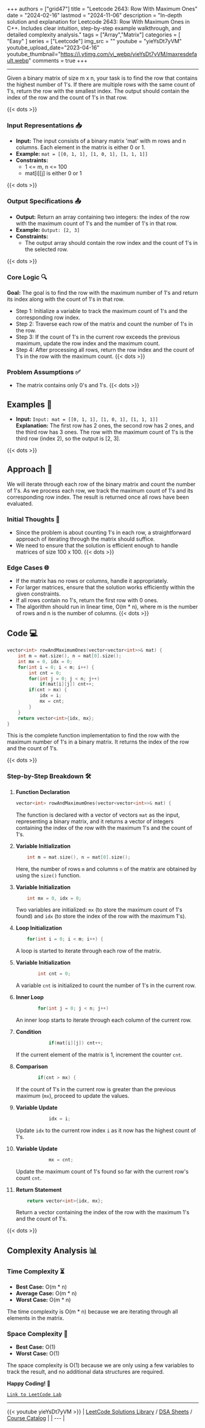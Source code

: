 
+++
authors = ["grid47"]
title = "Leetcode 2643: Row With Maximum Ones"
date = "2024-02-16"
lastmod = "2024-11-06"
description = "In-depth solution and explanation for Leetcode 2643: Row With Maximum Ones in C++. Includes clear intuition, step-by-step example walkthrough, and detailed complexity analysis."
tags = ["Array","Matrix"]
categories = [
    "Easy"
]
series = ["Leetcode"]
img_src = ""
youtube = "yieYsDt7yVM"
youtube_upload_date="2023-04-16"
youtube_thumbnail="https://i.ytimg.com/vi_webp/yieYsDt7yVM/maxresdefault.webp"
comments = true
+++



---
Given a binary matrix of size m x n, your task is to find the row that contains the highest number of 1's. If there are multiple rows with the same count of 1's, return the row with the smallest index. The output should contain the index of the row and the count of 1's in that row.
<!--more-->
{{< dots >}}
### Input Representations 📥
- **Input:** The input consists of a binary matrix 'mat' with m rows and n columns. Each element in the matrix is either 0 or 1.
- **Example:** `mat = [[0, 1, 1], [1, 0, 1], [1, 1, 1]]`
- **Constraints:**
	- 1 <= m, n <= 100
	- mat[i][j] is either 0 or 1

{{< dots >}}
### Output Specifications 📤
- **Output:** Return an array containing two integers: the index of the row with the maximum count of 1's and the number of 1's in that row.
- **Example:** `Output: [2, 3]`
- **Constraints:**
	- The output array should contain the row index and the count of 1's in the selected row.

{{< dots >}}
### Core Logic 🔍
**Goal:** The goal is to find the row with the maximum number of 1's and return its index along with the count of 1's in that row.

- Step 1: Initialize a variable to track the maximum count of 1's and the corresponding row index.
- Step 2: Traverse each row of the matrix and count the number of 1's in the row.
- Step 3: If the count of 1's in the current row exceeds the previous maximum, update the row index and the maximum count.
- Step 4: After processing all rows, return the row index and the count of 1's in the row with the maximum count.
{{< dots >}}
### Problem Assumptions ✅
- The matrix contains only 0's and 1's.
{{< dots >}}
## Examples 🧩
- **Input:** `Input: mat = [[0, 1, 1], [1, 0, 1], [1, 1, 1]]`  \
  **Explanation:** The first row has 2 ones, the second row has 2 ones, and the third row has 3 ones. The row with the maximum count of 1's is the third row (index 2), so the output is [2, 3].

{{< dots >}}
## Approach 🚀
We will iterate through each row of the binary matrix and count the number of 1's. As we process each row, we track the maximum count of 1's and its corresponding row index. The result is returned once all rows have been evaluated.

### Initial Thoughts 💭
- Since the problem is about counting 1's in each row, a straightforward approach of iterating through the matrix should suffice.
- We need to ensure that the solution is efficient enough to handle matrices of size 100 x 100.
{{< dots >}}
### Edge Cases 🌐
- If the matrix has no rows or columns, handle it appropriately.
- For larger matrices, ensure that the solution works efficiently within the given constraints.
- If all rows contain no 1's, return the first row with 0 ones.
- The algorithm should run in linear time, O(m * n), where m is the number of rows and n is the number of columns.
{{< dots >}}
## Code 💻
```cpp
vector<int> rowAndMaximumOnes(vector<vector<int>>& mat) {
    int m = mat.size(), n = mat[0].size();
    int mx = 0, idx = 0;
    for(int i = 0; i < m; i++) {
        int cnt = 0;
        for(int j = 0; j < n; j++)
            if(mat[i][j]) cnt++;
        if(cnt > mx) {
            idx = i;
            mx = cnt;
        }
    }
    return vector<int>{idx, mx};
}
```

This is the complete function implementation to find the row with the maximum number of 1's in a binary matrix. It returns the index of the row and the count of 1's.

{{< dots >}}
### Step-by-Step Breakdown 🛠️
1. **Function Declaration**
	```cpp
	vector<int> rowAndMaximumOnes(vector<vector<int>>& mat) {
	```
	The function is declared with a vector of vectors `mat` as the input, representing a binary matrix, and it returns a vector of integers containing the index of the row with the maximum 1's and the count of 1's.

2. **Variable Initialization**
	```cpp
	    int m = mat.size(), n = mat[0].size();
	```
	Here, the number of rows `m` and columns `n` of the matrix are obtained by using the `size()` function.

3. **Variable Initialization**
	```cpp
	    int mx = 0, idx = 0;
	```
	Two variables are initialized: `mx` (to store the maximum count of 1's found) and `idx` (to store the index of the row with the maximum 1's).

4. **Loop Initialization**
	```cpp
	    for(int i = 0; i < m; i++) {
	```
	A loop is started to iterate through each row of the matrix.

5. **Variable Initialization**
	```cpp
	        int cnt = 0;
	```
	A variable `cnt` is initialized to count the number of 1's in the current row.

6. **Inner Loop**
	```cpp
	        for(int j = 0; j < n; j++)
	```
	An inner loop starts to iterate through each column of the current row.

7. **Condition**
	```cpp
	            if(mat[i][j]) cnt++;
	```
	If the current element of the matrix is 1, increment the counter `cnt`.

8. **Comparison**
	```cpp
	        if(cnt > mx) {
	```
	If the count of 1's in the current row is greater than the previous maximum (`mx`), proceed to update the values.

9. **Variable Update**
	```cpp
	            idx = i;
	```
	Update `idx` to the current row index `i` as it now has the highest count of 1's.

10. **Variable Update**
	```cpp
	            mx = cnt;
	```
	Update the maximum count of 1's found so far with the current row's count `cnt`.

11. **Return Statement**
	```cpp
	    return vector<int>{idx, mx};
	```
	Return a vector containing the index of the row with the maximum 1's and the count of 1's.

{{< dots >}}
## Complexity Analysis 📊
### Time Complexity ⏳
- **Best Case:** O(m * n)
- **Average Case:** O(m * n)
- **Worst Case:** O(m * n)

The time complexity is O(m * n) because we are iterating through all elements in the matrix.

### Space Complexity 💾
- **Best Case:** O(1)
- **Worst Case:** O(1)

The space complexity is O(1) because we are only using a few variables to track the result, and no additional data structures are required.

**Happy Coding! 🎉**


[`Link to LeetCode Lab`](https://leetcode.com/problems/row-with-maximum-ones/description/)

---
{{< youtube yieYsDt7yVM >}}
| [LeetCode Solutions Library](https://grid47.xyz/leetcode/) / [DSA Sheets](https://grid47.xyz/sheets/) / [Course Catalog](https://grid47.xyz/courses/) |
| --- |
